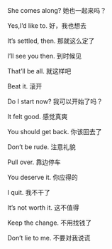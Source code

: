 She comes along? 她也一起来吗？

Yes,I’d like to. 好，我也想去

It’s settled, then. 那就这么定了

I’ll see you then. 到时候见

That’ll be all. 就这样吧

Beat it. 滚开

Do I start now? 我可以开始了吗？

It felt good. 感觉真爽

You should get back. 你该回去了

Don’t be rude. 注意礼貌

Pull over. 靠边停车

You deserve it. 你应得的

I quit. 我不干了

It’s not worth it. 这不值得

Keep the change. 不用找钱了

Don’t lie to me. 不要对我说谎